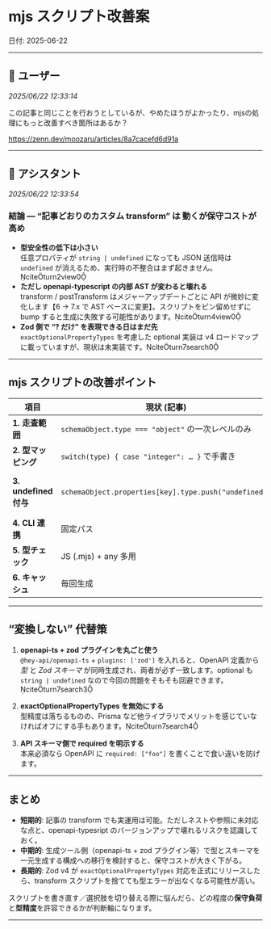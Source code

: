 # mjs スクリプト改善案

日付: 2025-06-22

---

## 👤 ユーザー
*2025/06/22 12:33:14*

この記事と同じことを行おうとしているが、やめたほうがよかったり、mjsの処理にもっと改善すべき箇所はあるか？

https://zenn.dev/moozaru/articles/8a7cacefd6d91a

---

## 🤖 アシスタント
*2025/06/22 12:33:54*

### 結論 ― “記事どおりのカスタム transform” は **動くが保守コストが高め**  
- **型安全性の低下は小さい**  
  任意プロパティが `string | undefined` になっても JSON 送信時は `undefined` が消えるため、実行時の不整合はまず起きません。citeturn2view0  
- **ただし openapi-typescript の内部 AST が変わると壊れる**  
  transform / postTransform はメジャーアップデートごとに API が微妙に変化します【6 → 7.x で AST ベースに変更】。スクリプトをピン留めせずに bump すると生成に失敗する可能性があります。citeturn4view0  
- **Zod 側で “? だけ” を表現できる日はまだ先**  
  `exactOptionalPropertyTypes` を考慮した optional 実装は v4 ロードマップに載っていますが、現状は未実装です。citeturn7search0  

---

## mjs スクリプトの改善ポイント

| 項目 | 現状 (記事) | 改善案 |
| --- | --- | --- |
| **1. 走査範囲** | `schemaObject.type === "object"` の一次レベルのみ | 再帰でネスト･`$ref` も追跡。`transform()` 内で `if ("properties" in schemaObject) walk(schemaObject)` のように実装 |
| **2. 型マッピング** | `switch(type) { case "integer": … }` で手書き | `tsKeywordMap: Record<string, ts.KeywordTypeSyntaxKind>` を用意し、動的に `ts.factory.createKeywordTypeNode()` へ変換 |
| **3. undefined 付与** | `schemaObject.properties[key].type.push("undefined")` | `optional → union` への変換は postTransform で AST に対して&lt;br&gt;`ts.factory.createUnionTypeNode([node, ts.factory.createKeywordTypeNode(ts.SyntaxKind.UndefinedKeyword)])` とした方が安全 |
| **4. CLI 連携** | 固定パス | `node generate-schema.mjs spec.yaml --out src/types.ts` のように `process.argv` で受け取り、CI でも使い回せるように |
| **5. 型チェック** | JS (.mjs) + any 多用 | `.mts` + `ts-node-esm` もしくはビルド済み `.cjs` で書き、`esbuild --banner:js="#!/usr/bin/env node"` で単一バイナリ化すると依存が減る |
| **6. キャッシュ** | 毎回生成 | spec のハッシュを計算し、同一ならスキップ。CI が速くなる |

---

## “変換しない” 代替策

1. **openapi-ts + zod プラグインを丸ごと使う**  
   `@hey-api/openapi-ts` + `plugins: ['zod']` を入れると、OpenAPI 定義から *型* と *Zod スキーマ* が同時生成され、両者が必ず一致します。optional も `string | undefined` なので今回の問題をそもそも回避できます。citeturn7search3  

2. **exactOptionalPropertyTypes を無効にする**  
   型精度は落ちるものの、Prisma など他ライブラリでメリットを感じていなければオフにする手もあります。citeturn7search4  

3. **API スキーマ側で required を明示する**  
   本来必須なら OpenAPI に `required: ["foo"]` を書くことで食い違いを防げます。  

---

## まとめ

- **短期的**: 記事の transform でも実運用は可能。ただしネストや参照に未対応な点と、openapi-typesript のバージョンアップで壊れるリスクを認識しておく。  
- **中期的**: 生成ツール側（openapi-ts + zod プラグイン等）で型とスキーマを一元生成する構成への移行を検討すると、保守コストが大きく下がる。  
- **長期的**: Zod v4 が `exactOptionalPropertyTypes` 対応を正式にリリースしたら、transform スクリプトを捨てても型エラーが出なくなる可能性が高い。

スクリプトを書き直す／選択肢を切り替える際に悩んだら、どの程度の**保守負荷**と**型精度**を許容できるかが判断軸になります。

---
